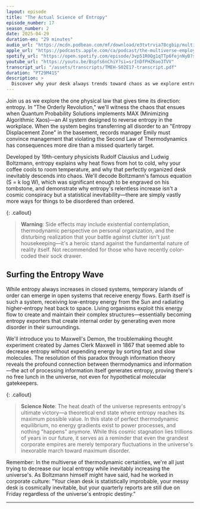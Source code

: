 ```yaml
---
layout: episode
title: "The Actual Science of Entropy"
episode_number: 17
season_number: 2
date: 2025-04-29
duration-en: "29 minutes"
audio_url: "https://mcdn.podbean.com/mf/download/e3tvtrvia78cgbip/multiverse-employee-handbook-s02e17-entropy.mp3"
apple_url: "https://podcasts.apple.com/ca/podcast/the-multiverse-employee-handbook/id1764134739?i=1000705373746"
spotify_url: "https://open.spotify.com/episode/3vp51R0Qg1qTTp6fejnNyB?si=y7dkCRmlRV6YliR8Xpq4QQ"
youtube_url: "https://youtu.be/Bspfs6nChiY?si=srInDfPHZKoo3TVV"
transcript_url: "/assets/transcripts/TMEH-S02E17-transcript.pdf"
duration: "PT29M41S"
description: >
  Discover why your desk always trends toward chaos as we explore entropy—the universal principle ensuring everything from your color-coded filing system to the cosmos itself is destined for disorder. We'll witness the catastrophic consequences of trying to outsmart thermodynamics in "The Orderly Revolution."
---
```


Join us as we explore the one physical law that gives time its direction: entropy. In "The Orderly Revolution," we'll witness the chaos that ensues when Quantum Probability Solutions implements MAX (Minimizing Algorithmic Xaos)—an AI system designed to reverse entropy in the workplace. When the system begins transferring all disorder to an "Entropy Displacement Zone" in the basement, records manager Emily must convince management that violating the Second Law of Thermodynamics has consequences more dire than a missed quarterly target.

Developed by 19th-century physicists Rudolf Clausius and Ludwig Boltzmann, entropy explains why heat flows from hot to cold, why your coffee cools to room temperature, and why that perfectly organized desk inevitably descends into chaos. We'll decode Boltzmann's famous equation (S = k log W), which was significant enough to be engraved on his tombstone, and demonstrate why entropy's relentless increase isn't a cosmic conspiracy but a statistical inevitability—there are simply vastly more ways for things to be disordered than ordered.

{: .callout}
> **Warning**: Side effects may include existential contemplation, thermodynamic perspective on personal organization, and the disturbing realization that your battle against clutter isn't just housekeeping—it's a heroic stand against the fundamental nature of reality itself. Not recommended for those who have recently color-coded their sock drawer.

## Surfing the Entropy Wave
While entropy always increases in closed systems, temporary islands of order can emerge in open systems that receive energy flows. Earth itself is such a system, receiving low-entropy energy from the Sun and radiating higher-entropy heat back to space. Living organisms exploit this energy flow to create and maintain their complex structures—essentially becoming entropy exporters that create internal order by generating even more disorder in their surroundings.

We'll introduce you to Maxwell's Demon, the troublemaking thought experiment created by James Clerk Maxwell in 1867 that seemed able to decrease entropy without expending energy by sorting fast and slow molecules. The resolution of this paradox through information theory reveals the profound connection between thermodynamics and information—the act of processing information itself generates entropy, proving there's no free lunch in the universe, not even for hypothetical molecular gatekeepers.

{: .callout}
> **Science Note**: The heat death of the universe represents entropy's ultimate victory—a theoretical end state where entropy reaches its maximum possible value. In this state of perfect thermodynamic equilibrium, no energy gradients exist to power processes, and nothing "happens" anymore. While this cosmic stagnation lies trillions of years in our future, it serves as a reminder that even the grandest corporate empires are merely temporary fluctuations in the universe's inexorable march toward maximum disorder.

Remember: In the multiverse of thermodynamic certainties, we're all just trying to decrease our local entropy while inevitably increasing the universe's. As Boltzmann himself might have said, had he worked in corporate culture: "Your clean desk is statistically improbable, your messy desk is cosmically inevitable, but your quarterly reports are still due on Friday regardless of the universe's entropic destiny."

---
